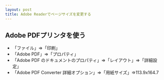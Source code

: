 ```yaml
---
layout: post
title: Adobe Readerでページサイズを変更する
---
```


## Adobe PDFプリンタを使う

- 「ファイル」⇒「印刷」
- 「Adobe PDF」⇒「プロパティ」
- 「Adobe PDF のドキュメントのプロパティ」⇒「レイアウト」⇒「詳細設定」
- 「Adobe PDF Converter 詳細オプション」⇒「用紙サイズ」⇒113.9x164.7

